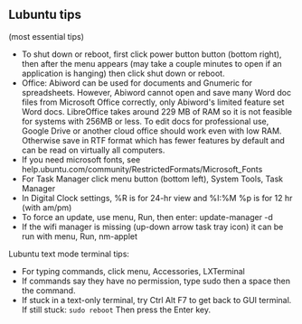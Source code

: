 ## Lubuntu tips
(most essential tips)
* To shut down or reboot, first click power button button (bottom right), then after the menu appears (may take a couple minutes to open if an application is hanging) then click shut down or reboot.
* Office: Abiword can be used for documents and Gnumeric for spreadsheets. However, Abiword cannot open and save many Word doc files from Microsoft Office correctly, only Abiword's limited feature set Word docs. LibreOffice takes around 229 MB of RAM so it is not feasible for systems with 256MB or less. To edit docs for professional use, Google Drive or another cloud office should work even with low RAM. Otherwise save in RTF format which has fewer features by default and can be read on virtually all computers.
* If you need microsoft fonts, see help.ubuntu.com/community/RestrictedFormats/Microsoft_Fonts
* For Task Manager click menu button (bottom left), System Tools, Task Manager
* In Digital Clock settings, %R is for 24-hr view and %I:%M %p is for 12 hr (with am/pm)
* To force an update, use menu, Run, then enter: update-manager -d
* If the wifi manager is missing (up-down arrow task tray icon) it can be run with menu, Run, nm-applet

Lubuntu text mode terminal tips:
* For typing commands, click menu, Accessories, LXTerminal
* If commands say they have no permission, type sudo then a space then the command.
* If stuck in a text-only terminal, try Ctrl Alt F7 to get back to GUI terminal. If still stuck:
  `sudo reboot` Then press the Enter key.

